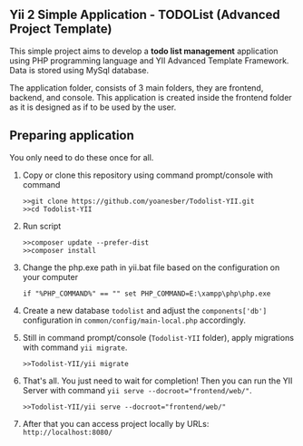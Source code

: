 <H2>Yii 2 Simple Application - TODOList (Advanced Project Template)</H2>

<p>
This simple project aims to develop a <b>todo list management</b> application using PHP programming language and YII Advanced Template Framework. Data is stored using MySql database.
</p>

<p>
The application folder, consists of 3 main folders, they are frontend, backend, and console. This application is created inside the frontend folder as it is designed as if to be used by the user.
</p>

<p>

## Preparing application
You only need to do these once for all.
1. Copy or clone this repository using command prompt/console with command 

   ```
   >>git clone https://github.com/yoanesber/Todolist-YII.git
   >>cd Todolist-YII
   ```

2. Run script

   ```
   >>composer update --prefer-dist
   >>composer install
   ```

3. Change the php.exe path in yii.bat file based on the configuration on your computer

   ```
   if "%PHP_COMMAND%" == "" set PHP_COMMAND=E:\xampp\php\php.exe
   ```

4. Create a new database `todolist` and adjust the `components['db']` configuration in `common/config/main-local.php` accordingly.

5. Still in command prompt/console (`Todolist-YII` folder), apply migrations with command `yii migrate`.

   ```
   >>Todolist-YII/yii migrate
   ```

6. That's all. You just need to wait for completion! Then you can run the YII Server with command `yii serve --docroot="frontend/web/"`.
  
   ```
   >>Todolist-YII/yii serve --docroot="frontend/web/"
   ```

7. After that you can access project locally by URLs: `http://localhost:8080/`